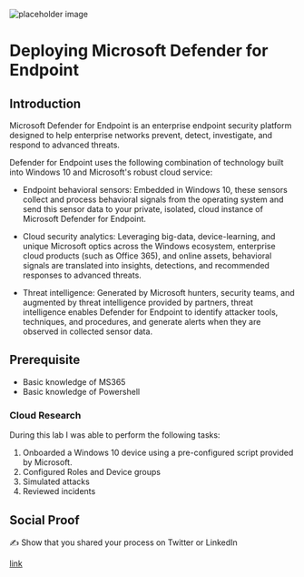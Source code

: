 ![placeholder image](https://hacknowledge.com/wp-content/uploads/2021/09/1F0EC5BB-A942-4151-989B-1EBA064CF837.png)

# Deploying Microsoft Defender for Endpoint

## Introduction

Microsoft Defender for Endpoint is an enterprise endpoint security platform designed to help enterprise networks prevent, detect, investigate, and respond to advanced threats.

Defender for Endpoint uses the following combination of technology built into Windows 10 and Microsoft's robust cloud service:

* Endpoint behavioral sensors: Embedded in Windows 10, these sensors collect and process behavioral signals from the operating system and send this sensor data to your private, isolated, cloud instance of Microsoft Defender for Endpoint.

* Cloud security analytics: Leveraging big-data, device-learning, and unique Microsoft optics across the Windows ecosystem, enterprise cloud products (such as Office 365), and online assets, behavioral signals are translated into insights, detections, and recommended responses to advanced threats.

* Threat intelligence: Generated by Microsoft hunters, security teams, and augmented by threat intelligence provided by partners, threat intelligence enables Defender for Endpoint to identify attacker tools, techniques, and procedures, and generate alerts when they are observed in collected sensor data.

## Prerequisite

* Basic knowledge of MS365
* Basic knowledge of Powershell

### Cloud Research

During this lab I was able to perform the following tasks:

1. Onboarded a Windows 10 device using a pre-configured script provided by Microsoft.
2. Configured Roles and Device groups
3. Simulated attacks
4. Reviewed incidents

## Social Proof

✍️ Show that you shared your process on Twitter or LinkedIn

[link](link)
